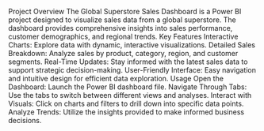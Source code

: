 Project Overview
The Global Superstore Sales Dashboard is a Power BI project designed to visualize sales data from a global superstore. The dashboard provides comprehensive insights into sales performance, customer demographics, and regional trends.
Key Features
Interactive Charts: Explore data with dynamic, interactive visualizations.
Detailed Sales Breakdown: Analyze sales by product, category, region, and customer segments.
Real-Time Updates: Stay informed with the latest sales data to support strategic decision-making.
User-Friendly Interface: Easy navigation and intuitive design for efficient data exploration.
Usage
Open the Dashboard: Launch the Power BI dashboard file.
Navigate Through Tabs: Use the tabs to switch between different views and analyses.
Interact with Visuals: Click on charts and filters to drill down into specific data points.
Analyze Trends: Utilize the insights provided to make informed business decisions.
